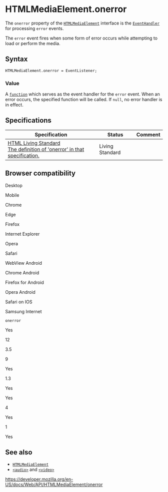 # HTMLMediaElement.onerror

The `onerror` property of the [`HTMLMediaElement`](../htmlmediaelement) interface is the [`EventHandler`](https://developer.mozilla.org/en-US/docs/Web/Events/Event_handlers) for processing `error` events.

The `error` event fires when some form of error occurs while attempting to load or perform the media.

## Syntax

    HTMLMediaElement.onerror = EventListener;

### Value

A [`function`](https://developer.mozilla.org/en-US/docs/Web/JavaScript/Reference/Global_Objects/Function) which serves as the event handler for the `error` event. When an error occurs, the specified function will be called. If `null`, no error handler is in effect.

## Specifications

<table><thead><tr class="header"><th>Specification</th><th>Status</th><th>Comment</th></tr></thead><tbody><tr class="odd"><td><a href="https://html.spec.whatwg.org/multipage/webappapis.html#handler-onerror">HTML Living Standard<br />
<span class="small">The definition of 'onerror' in that specification.</span></a></td><td><span class="spec-living">Living Standard</span></td><td></td></tr></tbody></table>

## Browser compatibility

Desktop

Mobile

Chrome

Edge

Firefox

Internet Explorer

Opera

Safari

WebView Android

Chrome Android

Firefox for Android

Opera Android

Safari on IOS

Samsung Internet

`onerror`

Yes

12

3.5

9

Yes

1.3

Yes

Yes

4

Yes

1

Yes

## See also

- [`HTMLMediaElement`](../htmlmediaelement)
- [`<audio>`](https://developer.mozilla.org/en-US/docs/Web/HTML/Element/audio) and [`<video>`](https://developer.mozilla.org/en-US/docs/Web/HTML/Element/video)

<a href="https://developer.mozilla.org/en-US/docs/Web/API/HTMLMediaElement/onerror" class="_attribution-link">https://developer.mozilla.org/en-US/docs/Web/API/HTMLMediaElement/onerror</a>
